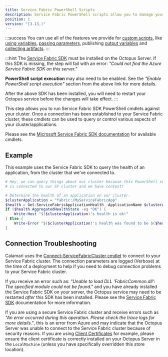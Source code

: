 ```yaml
---
title: Service Fabric PowerShell Scripts
description: Service Fabric PowerShell scripts allow you to manage your Service Fabric clusters using the Service Fabric SDK as part of your deployment process.
position: 1
version: "[3.13,)"
---
```


:::success
You can use all of the features we provide for [custom scripts](/docs/deploying-applications/custom-scripts/index.md), like [using variables](/docs/deploying-applications/custom-scripts/index.md#Customscripts-Variables), [passing parameters](/docs/deploying-applications/custom-scripts/index.md#Customscripts-Passingparameterstoscripts), publishing [output variables](/docs/deploying-applications/custom-scripts/index.md#Customscripts-Outputvariables) and [collecting artifacts](/docs/deploying-applications/custom-scripts/index.md#Customscripts-Collectingartifacts).
:::

:::hint
The [Service Fabric SDK](https://g.octopushq.com/ServiceFabricSdkDownload) must be installed on the Octopus Server. If this SDK is missing, the step will fail with an error: _"Could not find the Azure Service Fabric SDK on this server."_

**PowerShell script execution** may also need to be enabled. See the _"Enable PowerShell script execution"_ section from the above link for more details.

After the above SDK has been installed, you will need to restart your Octopus service before the changes will take effect.
:::

This step allows you to run Service Fabric SDK PowerShell cmdlets against your cluster. Once a connection has been established to your Service Fabric cluster, these cmdlets can be used to query or control various aspects of your cluster/applications.

Please see the [Microsoft Service Fabric SDK documentation](https://docs.microsoft.com/en-us/powershell/servicefabric/vlatest/servicefabric) for available cmdlets.

## Example

This example uses the Service Fabric SDK to query the health of an application, from the cluster that we've connected to.

```powershell
# Hey, we can query things about our cluster because this PowerShell session
# is connected to our SF cluster and we have context!

# Determine the health of an application on our cluster.
$clusterApplication = "fabric:/MyServiceFabricApp"
$health = Get-ServiceFabricApplicationHealth -ApplicationName $clusterApplication
If ($health.AggregatedHealthState -eq "OK") {
    Write-Host "$($clusterApplication)'s health is ok!"
} Else {
    Write-Error "$($clusterApplication)'s health was found to be $($health.AggregatedHealthState)!  This is not ok :("
}
```

## Connection Troubleshooting

Calamari uses the [Connect-ServiceFabricCluster cmdlet](https://docs.microsoft.com/en-us/powershell/servicefabric/vlatest/connect-servicefabriccluster) to connect to your Service Fabric cluster. The connection parameters are logged (Verbose) at the time of a deployment to help if you need to debug connection problems to your Service Fabric cluster.

If you receive an error such as: _"Unable to load DLL 'FabricCommon.dll': The specified module could not be found."_ and you have already installed the Service Fabric SDK on your server, the Octopus service may need to be restarted _after_ this SDK has been installed. Please see the [Service Fabric SDK](https://g.octopushq.com/ServiceFabricSdkDownload) documentation for more information.

If you are using a secure Service Fabric cluster and receive errors such as _"An error occurred during this operation.  Please check the trace logs for more details."_, this is an error from Azure and may indicate that the Octopus Server was unable to connect to the Service Fabric cluster because of security reasons. If you are using [Client Certificates](/docs/deploying-applications/azure-deployments/deploying-to-service-fabric/connecting-securely-with-client-certificates/index.md) for example, please ensure the client certificate is correctly installed on your Octopus Server in the `LocalMachine` (unless you have specifically overridden this store location).
